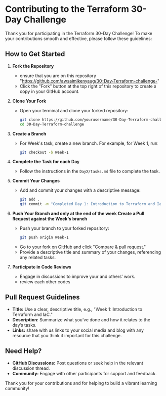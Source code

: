 # Contributing to the Terraform 30-Day Challenge

Thank you for participating in the Terraform 30-Day Challenge! To make your contributions smooth and effective, please follow these guidelines:

## How to Get Started

1. **Fork the Repository**
   - ensure that you are on this repository "https://github.com/awsaimlkenyaug/30-Day-Terraform-challenge-"
   - Click the "Fork" button at the top right of this repository to create a copy in your GitHub account.

3. **Clone Your Fork**
   - Open your terminal and clone your forked repository:
     ```bash
     git clone https://github.com/yourusername/30-Day-Terraform-challenge-.git
     cd 30-Day-Terraform-challenge
     ```

4. **Create a Branch**
   - For Week's task, create a new branch. For example, for Week 1, run:
     ```bash
     git checkout -b Week-1
     ```

5. **Complete the Task for each Day**
   - Follow the instructions in the `DayX/tasks.md` file to complete the task.

6. **Commit Your Changes**
   - Add and commit your changes with a descriptive message:
     ```bash
     git add .
     git commit -m "Completed Day 1: Introduction to Terraform and IaC"
     ```

7. **Push Your Branch and only at the end of the week Create a Pull Request against the Week's branch**
   - Push your branch to your forked repository:
     ```bash
     git push origin Week-1
     ```
   - Go to your fork on GitHub and click "Compare & pull request."
   - Provide a descriptive title and summary of your changes, referencing any related tasks.

8. **Participate in Code Reviews**
   - Engage in discussions to improve your and others’ work.
   - review each other codes 

## Pull Request Guidelines

- **Title:** Use a clear, descriptive title, e.g., "Week 1: Introduction to Terraform and IaC."
- **Description:** Summarize what you’ve done and how it relates to the day’s tasks.
- **Links:** share with us links to your social media and blog with any resource that you think it important for this challenge.

## Need Help?

- **GitHub Discussions:** Post questions or seek help in the relevant discussion thread.
- **Community:** Engage with other participants for support and feedback.

Thank you for your contributions and for helping to build a vibrant learning community!
